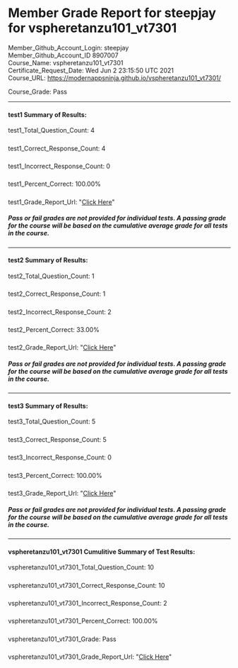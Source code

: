 # Member Grade Report for steepjay for vspheretanzu101_vt7301  
   
Member_Github_Account_Login: steepjay  
Member_Github_Account_ID 8907007  
Course_Name: vspheretanzu101_vt7301  
Certificate_Request_Date: Wed Jun  2 23:15:50 UTC 2021  
Course_URL: https://modernappsninja.github.io/vspheretanzu101_vt7301/  
   
Course_Grade: Pass
   
---  
#### test1 Summary of Results:  
test1_Total_Question_Count: 4
#####  
test1_Correct_Response_Count: 4
#####  
test1_Incorrect_Response_Count: 0
#####  
test1_Percent_Correct: 100.00%
#####  
test1_Grade_Report_Url: "[Click Here](https://github.com/modernappsninjas/steepjay/blob/main/static/userdata/courses/vspheretanzu101_vt7301/grade_report.pr345.test1.md)"
##### Pass or fail grades are not provided for individual tests. A passing grade for the course will be based on the cumulative average grade for all tests in the course.  
#####  
---  
#### test2 Summary of Results:  
test2_Total_Question_Count: 1
#####  
test2_Correct_Response_Count: 1
#####  
test2_Incorrect_Response_Count: 2
#####  
test2_Percent_Correct: 33.00%
#####  
test2_Grade_Report_Url: "[Click Here](https://github.com/modernappsninjas/steepjay/blob/main/static/userdata/courses/vspheretanzu101_vt7301/grade_report.pr347.test2.md)"
##### Pass or fail grades are not provided for individual tests. A passing grade for the course will be based on the cumulative average grade for all tests in the course.  
#####  
---  
#### test3 Summary of Results:  
test3_Total_Question_Count: 5
#####  
test3_Correct_Response_Count: 5
#####  
test3_Incorrect_Response_Count: 0
#####  
test3_Percent_Correct: 100.00%
#####  
test3_Grade_Report_Url: "[Click Here](https://github.com/modernappsninjas/steepjay/blob/main/static/userdata/courses/vspheretanzu101_vt7301/grade_report.pr355.test3.md)"
##### Pass or fail grades are not provided for individual tests. A passing grade for the course will be based on the cumulative average grade for all tests in the course.  
#####  
---  
#### vspheretanzu101_vt7301 Cumulitive Summary of Test Results:  
vspheretanzu101_vt7301_Total_Question_Count: 10  
#####  
vspheretanzu101_vt7301_Correct_Response_Count: 10  
#####  
vspheretanzu101_vt7301_Incorrect_Response_Count: 2 
#####  
vspheretanzu101_vt7301_Percent_Correct: 100.00%  
#####  
vspheretanzu101_vt7301_Grade: Pass  
#####  
vspheretanzu101_vt7301_Grade_Report_Url: "[Click Here](https://github.com/modernappsninjas/steepjay/blob/main/static/userdata/courses/vspheretanzu101_vt7301/grade_report.pr362.vspheretanzu101_vt7301.md)"
#####  
